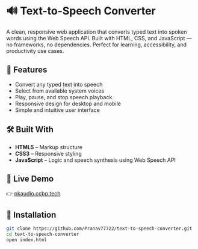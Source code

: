 # 🔊 Text-to-Speech Converter

A clean, responsive web application that converts typed text into spoken words using the Web Speech API. Built with HTML, CSS, and JavaScript — no frameworks, no dependencies. Perfect for learning, accessibility, and productivity use cases.

## 🚀 Features

- Convert any typed text into speech
- Select from available system voices
- Play, pause, and stop speech playback
- Responsive design for desktop and mobile
- Simple and intuitive user interface

## 🛠️ Built With

- **HTML5** – Markup structure  
- **CSS3** – Responsive styling  
- **JavaScript** – Logic and speech synthesis using Web Speech API

## 🔗 Live Demo

👉 [pkaudio.ccbp.tech](https://pkaudio.ccbp.tech)

## 📁 Installation

```bash
git clone https://github.com/Pranav77722/text-to-speech-converter.git
cd text-to-speech-converter
open index.html
